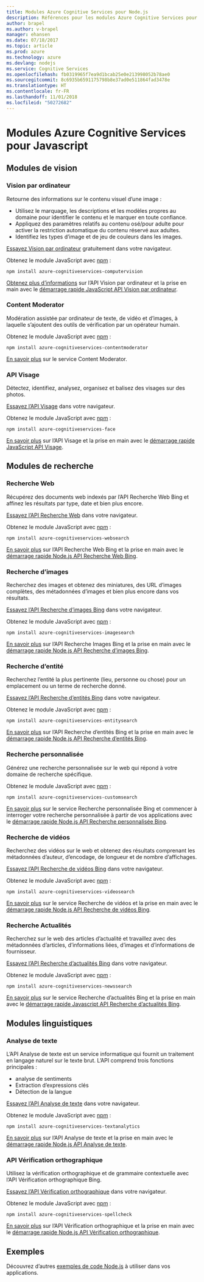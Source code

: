```yaml
---
title: Modules Azure Cognitive Services pour Node.js
description: Références pour les modules Azure Cognitive Services pour Node.js
author: brapel
ms.author: v-brapel
manager: ehansen
ms.date: 07/18/2017
ms.topic: article
ms.prod: azure
ms.technology: azure
ms.devlang: nodejs
ms.service: Cognitive Services
ms.openlocfilehash: fb0319965f7ea9d1bcab25e0e213998052b78ae0
ms.sourcegitcommit: 8c6935b6591175798b8e37ad0e511864fad3478e
ms.translationtype: HT
ms.contentlocale: fr-FR
ms.lasthandoff: 11/01/2018
ms.locfileid: "50272682"
---
```

# <a name="javascript-azure-cognitive-services-modules"></a>Modules Azure Cognitive Services pour Javascript

## <a name="vision-modules"></a>Modules de vision

### <a name="computer-vision"></a>Vision par ordinateur 

Retourne des informations sur le contenu visuel d’une image :

- Utilisez le marquage, les descriptions et les modèles propres au domaine pour identifier le contenu et le marquer en toute confiance.
- Appliquez des paramètres relatifs au contenu osé/pour adulte pour activer la restriction automatique du contenu réservé aux adultes.
- Identifiez les types d’image et de jeu de couleurs dans les images.

[Essayez Vision par ordinateur](https://azure.microsoft.com/services/cognitive-services/computer-vision/) gratuitement dans votre navigateur.

Obtenez le module JavaScript avec [npm](https://docs.npmjs.com/getting-started/installing-npm-packages-locally) :

```
npm install azure-cognitiveservices-computervision
```

[Obtenez plus d’informations](/azure/cognitive-services/computer-vision/home) sur l’API Vision par ordinateur et la prise en main avec le [démarrage rapide JavaScript API Vision par ordinateur](/azure/cognitive-services/computer-vision/quickstarts/javascript).

### <a name="content-moderator"></a>Content Moderator

Modération assistée par ordinateur de texte, de vidéo et d’images, à laquelle s’ajoutent des outils de vérification par un opérateur humain.

Obtenez le module JavaScript avec [npm](https://docs.npmjs.com/getting-started/installing-npm-packages-locally) :

```
npm install azure-cognitiveservices-contentmoderator
```

[En savoir plus](/azure/cognitive-services/content-moderator/overview) sur le service Content Moderator.

### <a name="face-api"></a>API Visage

Détectez, identifiez, analysez, organisez et balisez des visages sur des photos. 

[Essayez l’API Visage](https://azure.microsoft.com/services/cognitive-services/face/) dans votre navigateur.

Obtenez le module JavaScript avec [npm](https://docs.npmjs.com/getting-started/installing-npm-packages-locally) :

```
npm install azure-cognitiveservices-face
```

[En savoir plus](/azure/cognitive-services/face/overview) sur l’API Visage et la prise en main avec le [démarrage rapide JavaScript API Visage](/azure/cognitive-services/Face/quickstarts/javascript).

## <a name="search-modules"></a>Modules de recherche

### <a name="web-search"></a>Recherche Web

Récupérez des documents web indexés par l’API Recherche Web Bing et affinez les résultats par type, date et bien plus encore. 

[Essayez l’API Recherche Web](https://azure.microsoft.com/services/cognitive-services/bing-web-search-api/) dans votre navigateur.

Obtenez le module JavaScript avec [npm](https://docs.npmjs.com/getting-started/installing-npm-packages-locally) :

```
npm install azure-cognitiveservices-websearch
```

[En savoir plus](/azure/cognitive-services/bing-web-search/overview) sur l’API Recherche Web Bing et la prise en main avec le [démarrage rapide Node.js API Recherche Web Bing](/azure/cognitive-services/bing-web-search/quickstarts/nodejs).

### <a name="image-search"></a>Recherche d’images

Recherchez des images et obtenez des miniatures, des URL d’images complètes, des métadonnées d’images et bien plus encore dans vos résultats.

[Essayez l’API Recherche d’images Bing](https://azure.microsoft.com/services/cognitive-services/bing-image-search-api/) dans votre navigateur.

Obtenez le module JavaScript avec [npm](https://docs.npmjs.com/getting-started/installing-npm-packages-locally) :

```
npm install azure-cognitiveservices-imagesearch
```

[En savoir plus](/azure/cognitive-services/bing-image-search/overview) sur l’API Recherche Images Bing et la prise en main avec le [démarrage rapide Node.js API Recherche d’images Bing](/azure/cognitive-services/bing-image-search/quickstarts/nodejs).


### <a name="entity-search"></a>Recherche d’entité

Recherchez l’entité la plus pertinente (lieu, personne ou chose) pour un emplacement ou un terme de recherche donné.

[Essayez l’API Recherche d’entités Bing](https://azure.microsoft.com/services/cognitive-services/bing-entity-search-api/) dans votre navigateur.

Obtenez le module JavaScript avec [npm](https://docs.npmjs.com/getting-started/installing-npm-packages-locally) :

```
npm install azure-cognitiveservices-entitysearch
```

[En savoir plus](/azure/cognitive-services/bing-entities-search/search-the-web) sur l’API Recherche d’entités Bing et la prise en main avec le [démarrage rapide Node.js API Recherche d’entités Bing](/azure/cognitive-services/bing-entities-search/quickstarts/nodejs).

### <a name="custom-search"></a>Recherche personnalisée

Générez une recherche personnalisée sur le web qui répond à votre domaine de recherche spécifique.

Obtenez le module JavaScript avec [npm](https://docs.npmjs.com/getting-started/installing-npm-packages-locally) :

```
npm install azure-cognitiveservices-customsearch
```

[En savoir plus](/azure/cognitive-services/bing-custom-search/) sur le service Recherche personnalisée Bing et commencer à interroger votre recherche personnalisée à partir de vos applications avec le [démarrage rapide Node.js API Recherche personnalisée Bing](/azure/cognitive-services/bing-custom-search/call-endpoint-nodejs).

### <a name="video-search"></a>Recherche de vidéos

Recherchez des vidéos sur le web et obtenez des résultats comprenant les métadonnées d’auteur, d’encodage, de longueur et de nombre d’affichages.

[Essayez l’API Recherche de vidéos Bing](https://azure.microsoft.com/services/cognitive-services/bing-video-search-api/) dans votre navigateur.

Obtenez le module JavaScript avec [npm](https://docs.npmjs.com/getting-started/installing-npm-packages-locally) :

```
npm install azure-cognitiveservices-videosearch
```

[En savoir plus](/azure/cognitive-services/bing-video-search/search-the-web) sur le service Recherche de vidéos et la prise en main avec le [démarrage rapide Node.js API Recherche de vidéos Bing](/azure/cognitive-services/bing-video-search/nodejs).


### <a name="news-search"></a>Recherche Actualités

Recherchez sur le web des articles d’actualité et travaillez avec des métadonnées d’articles, d’informations liées, d’images et d’informations de fournisseur.

[Essayez l’API Recherche d’actualités Bing](https://azure.microsoft.com/services/cognitive-services/bing-news-search-api/) dans votre navigateur.

Obtenez le module JavaScript avec [npm](https://docs.npmjs.com/getting-started/installing-npm-packages-locally) :

```
npm install azure-cognitiveservices-newssearch
```

[En savoir plus](/azure/cognitive-services/bing-news-search/search-the-web) sur le service Recherche d’actualités Bing et la prise en main avec le [démarrage rapide Javascript API Recherche d’actualités Bing](/azure/cognitive-services/bing-news-search/nodejs).


## <a name="language-modules"></a>Modules linguistiques

### <a name="text-analytics"></a>Analyse de texte 

L’API Analyse de texte est un service informatique qui fournit un traitement en langage naturel sur le texte brut. L’API comprend trois fonctions principales :

- analyse de sentiments
- Extraction d’expressions clés
- Détection de la langue

[Essayez l’API Analyse de texte](https://azure.microsoft.com/services/cognitive-services/text-analytics/) dans votre navigateur.

Obtenez le module JavaScript avec [npm](https://docs.npmjs.com/getting-started/installing-npm-packages-locally) :

```
npm install azure-cognitiveservices-textanalytics
```

[En savoir plus](/azure/cognitive-services/text-analytics/overview) sur l’API Analyse de texte et la prise en main avec le [démarrage rapide Node.js API Analyse de texte](/azure/cognitive-services/text-analytics/quickstarts/nodejs).


### <a name="spell-check"></a>API Vérification orthographique

Utilisez la vérification orthographique et de grammaire contextuelle avec l’API Vérification orthographique Bing.

[Essayez l’API Vérification orthographique](https://azure.microsoft.com/services/cognitive-services/spell-check/) dans votre navigateur.

Obtenez le module JavaScript avec [npm](https://docs.npmjs.com/getting-started/installing-npm-packages-locally) :

```
npm install azure-cognitiveservices-spellcheck
```

[En savoir plus](/azure/cognitive-services/bing-spell-check/proof-text) sur l’API Vérification orthographique et la prise en main avec le [démarrage rapide Node.js API Vérification orthographique](/azure/cognitive-services/bing-spell-check/quickstarts/nodejs).

## <a name="samples"></a>Exemples

Découvrez d’autres [exemples de code Node.js](https://azure.microsoft.com/resources/samples/?platform=nodejs) à utiliser dans vos applications.
